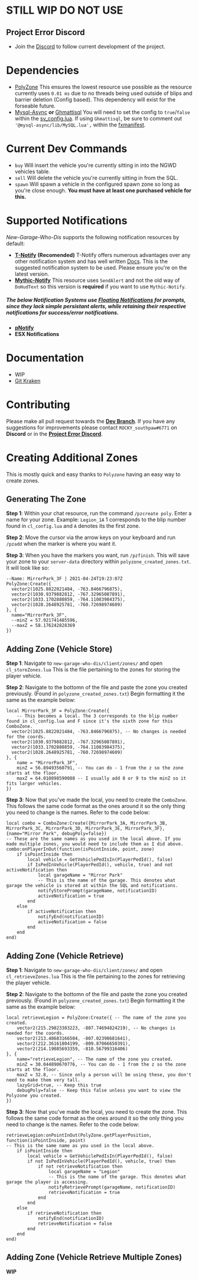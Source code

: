 # STILL WIP DO NOT USE

## Project Error Discord
- Join the [Discord](https://discord.gg/HYwBjTbAY5) to follow current development of the project.

# Dependencies
- [PolyZone](https://github.com/mkafrin/PolyZone) This ensures the lowest resource use possible as the resource currently uses `0.01 ms` due to no threads being used outside of blips and barrier deletion (Config based). This dependency will exist for the forseable future.
- [Mysql-Async](https://github.com/brouznouf/fivem-mysql-async) **or** [Ghmattisql](https://github.com/GHMatti/ghmattimysql) You will need to set the config to `true`/`false` within the [sv_config.lua](https://github.com/project-error/new-garage-who-dis/blob/main/config/sv_config.lua). 
If using `Ghmattisql`, be sure to comment out `'@mysql-async/lib/MySQL.lua',` within the [fxmanifest](https://github.com/project-error/new-garage-who-dis/blob/7d47586ada8f2275ab0f6497c782d05d3e32144c/fxmanifest.lua#L9).

# Current Dev Commands
- `buy` Will insert the vehicle you're currently sitting in into the NGWD vehicles table.
- `sell` Will delete the vehicle you're currently sitting in from the SQL.
- `spawn` Will spawn a vehicle in the configured spawn zone so long as you're close enough. **You must have at least one purchased vehicle for this.**

# Supported Notifications
*New-Garage-Who-Dis* supports the following notification resources by default:
- [**T-Notify**](https://github.com/TasoOneAsia/t-notify) **(Recomended)** T-Notify offers numerous advantages over any other notification system and has well written [Docs](https://docs.tasoagc.dev/#/). This is the suggested notification system to be used. Please ensure you're on the latest version.
- [**Mythic-Notify**](https://github.com/FlawwsX/mythic_notify) This resource uses `SendAlert` and not the old way of `DoHudText` so this version is **required** if you want to use `Mythic-Notify`.

##### The below Notification Systems use [Floating Notifications](https://i.imgur.com/ZcDa6KV.jpg) for prompts, since they lack simple persistant alerts, while retaining their respective notifications for success/error notifications.
- [**pNotify**](https://forum.cfx.re/t/release-pnotify-in-game-js-notifications-using-noty/20659) 
- **ESX Notifications**

# Documentation
- WIP
- [Git Kraken](https://app.gitkraken.com/glo/board/YEU_GRdxdwARhoP7)

# Contributing
Please make all pull request towards the [**Dev Branch**](https://github.com/project-error/new-garage-who-dis/tree/dev). If you have any suggestions for improvements please contact `ROCKY_southpaw#6771` on **Discord** or in the [**Project Error Discord**](https://discord.gg/HYwBjTbAY5).

# Creating Additional Zones
This is mostly quick and easy thanks to `Polyzone` having an easy way to create zones.

## Generating The Zone
**Step 1**: Within your chat resource, run the command `/pzcreate poly`. Enter a name for your zone. Example: `Legion_1A` 1 corresponds to the blip number found in `cl_config.lua` and `A` denotes its the first zone.

**Step 2**: Move the cursor via the arrow keys on your keyboard and run `/pzadd` when the marker is where you want it.

**Step 3**: When you have the markers you want, run `/pzfinish`. This will save your zone to your `server-data` directory within `polyzone_created_zones.txt`. It will look like so:
```
--Name: MirrorPark_3F | 2021-04-24T19:23:07Z
PolyZone:Create({
  vector2(1025.8822021484, -763.8466796875),
  vector2(1030.9379882812, -767.32965087891),
  vector2(1033.1702880859, -764.11083984375),
  vector2(1028.2648925781, -760.72698974609)
}, {
  name="MirrorPark_3F",
  --minZ = 57.921741485596,
  --maxZ = 58.176242828369
})
```

## Adding Zone (Vehicle Store)
**Step 1**: Navigate to `new-garage-who-dis/client/zones/` and open `cl_storeZones.lua` This is the file pertaining to the zones for storing the player vehicle.

**Step 2**: Navigate to the bottomn of the file and paste the zone you created previously. (Found in `polyzone_created_zones.txt`) Begin formatting it the same as the example below:

```
local MirrorPark_3F = PolyZone:Create({ 
    -- This becomes a local. The 3 corresponds to the blip number found in cl_config.lua and F since it's the sixth zone for this ComboZone.
  vector2(1025.8822021484, -763.8466796875), -- No changes is needed for the coords.
  vector2(1030.9379882812, -767.32965087891),
  vector2(1033.1702880859, -764.11083984375),
  vector2(1028.2648925781, -760.72698974609)
}, {
    name = "MirrorPark_3F", 
    minZ = 56.89493560791, -- You can do - 1 from the z so the zone starts at the floor.
    maxZ = 64.010898590088 -- I usually add 8 or 9 to the minZ so it fits larger vehicles.
})
```

**Step 3**: Now that you've made the local, you need to create the `ComboZone`. This follows the same code format as the ones around it so the only thing you need to change is the names. Refer to the code below:

```
local combo = ComboZone:Create({MirrorPark_3A, MirrorPark_3B, MirrorPark_3C, MirrorPark_3D, MirrorPark_3E, MirrorPark_3F}, {name="Mirror Park", debugPoly=false})
-- These are the same names as you used in the local above. If you made multiple zones, you would need to include them as I did above.
combo:onPlayerInOut(function(isPointInside, point, zone)
    if isPointInside then
        local vehicle = GetVehiclePedIsIn(PlayerPedId(), false)
        if IsPedInVehicle(PlayerPedId(), vehicle, true) and not activeNotification then
            local garageName = "Mirror Park"
            -- This is the name of the garage. This denotes what garage the vehicle is stored at within the SQL and notifications.
            notifyStorePrompt(garageName, notificationID)
            activeNotification = true
        end
    else
        if activeNotification then 
            notifyEnd(notificationID)
            activeNotification = false
        end
    end
end)
```
## Adding Zone (Vehicle Retrieve)
**Step 1**: Navigate to `new-garage-who-dis/client/zones/` and open `cl_retrieveZones.lua` This is the file pertaining to the zones for retrieving the player vehicle.

**Step 2**: Navigate to the bottomn of the file and paste the zone you created previously. (Found in `polyzone_created_zones.txt`) Begin formatting it the same as the example below:

```
local retrieveLegion = PolyZone:Create({ -- The name of the zone you created.
    vector2(215.29823303223, -807.74694824219), -- No changes is needed for the coords.
    vector2(213.48683166504, -807.02398681641),
    vector2(212.36161804199, -809.87066650391),
    vector2(214.19085693359, -810.56799316406)
}, {
    name="retrieveLegion", -- The name of the zone you created.
    minZ = 30.044890670776, -- You can do - 1 from the z so the zone starts at the floor.
    maxZ = 32.8, -- Since only a person will be using these, you don't need to make them very tall.
    lazyGrid=true, -- Keep this true
    debugPoly=false -- Keep this false unless you want to view the Polyzone you created.
})
```

**Step 3**: Now that you've made the local, you need to create the zone. This follows the same code format as the ones around it so the only thing you need to change is the names. Refer to the code below:

```
retrieveLegion:onPointInOut(PolyZone.getPlayerPosition, function(isPointInside, point)
-- This is the same name as you used in the local above. 
    if isPointInside then
        local vehicle = GetVehiclePedIsIn(PlayerPedId(), false)
        if not IsPedInVehicle(PlayerPedId(), vehicle, true) then
            if not retrieveNotification then
                local garageName = "Legion"
                -- This is the name of the garage. This denotes what garage the player is accessing.
                notifyRetrievePrompt(garageName, notificationID)
                retrieveNotification = true
            end
        end
    else
        if retrieveNotification then 
            notifyEnd(notificationID)
            retrieveNotification = false
        end
    end
end)
```

## Adding Zone (Vehicle Retrieve Multiple Zones)
**WIP**